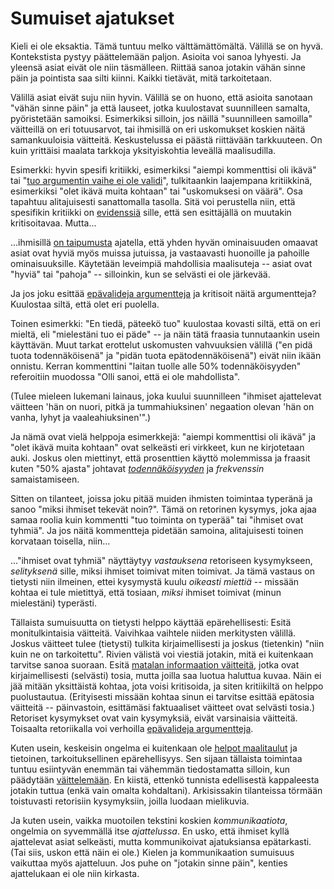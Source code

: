 # Sumuiset ajatukset

Kieli ei ole eksaktia. Tämä tuntuu melko välttämättömältä. Välillä se on hyvä. Kontekstista pystyy päättelemään paljon. Asioita voi sanoa lyhyesti. Ja yleensä asiat eivät ole niin täsmälleen. Riittää sanoa jotakin vähän sinne päin ja pointista saa silti kiinni. Kaikki tietävät, mitä tarkoitetaan.

Välillä asiat eivät suju niin hyvin. Välillä se on huono, että asioita sanotaan "vähän sinne päin" ja että lauseet, jotka kuulostavat suunnilleen samalta, pyöristetään samoiksi. Esimerkiksi silloin, jos näillä "suunnilleen samoilla" väitteillä on eri totuusarvot, tai ihmisillä on eri uskomukset koskien näitä samankuuloisia väitteitä. Keskustelussa ei päästä riittävään tarkkuuteen. On kuin yrittäisi maalata tarkkoja yksityiskohtia leveällä maalisudilla.

Esimerkki: hyvin spesifi kritiikki, esimerkiksi "aiempi kommenttisi oli ikävä" tai "[tuo argumentin vaihe ei ole validi](https://ollij.fi/epi/symmetrian_rikkominen)", tulkitaankin laajempana kritiikkinä, esimerkiksi "olet ikävä muita kohtaan" tai "uskomuksesi on väärä". Osa tapahtuu alitajuisesti sanattomalla tasolla. Sitä voi perustella niin, että spesifikin kritiikki on [evidenssiä](https://ollij.fi/epi/uskomusten_muutos) sille, että sen esittäjällä on muutakin kritisoitavaa. Mutta...

...ihmisillä [on taipumusta](https://en.wikipedia.org/wiki/Halo_effect) ajatella, että yhden hyvän ominaisuuden omaavat asiat ovat hyviä myös muissa jutuissa, ja vastaavasti huonoille ja pahoille ominaisuuksille. Käytetään leveimpiä mahdollisia maalisuteja -- asiat ovat "hyviä" tai "pahoja" -- silloinkin, kun se selvästi ei ole järkevää.

Ja jos joku esittää [epävalideja argumentteja](https://ollij.fi/epi/symmetrian_rikkominen) ja kritisoit näitä argumentteja? Kuulostaa siltä, että olet eri puolella.

Toinen esimerkki: "En tiedä, päteekö tuo" kuulostaa kovasti siltä, että on eri mieltä, eli "mielestäni tuo ei päde" -- ja näin tätä fraasia tunnutaankin usein käyttävän. Muut tarkat erottelut uskomusten vahvuuksien välillä ("en pidä tuota todennäköisenä" ja "pidän tuota epätodennäköisenä") eivät niin ikään onnistu. Kerran kommenttini "laitan tuolle alle 50% todennäköisyyden" referoitiin muodossa "Olli sanoi, että ei ole mahdollista".

(Tulee mieleen lukemani lainaus, joka kuului suunnilleen "ihmiset ajattelevat väitteen 'hän on nuori, pitkä ja tummahiuksinen' negaation olevan 'hän on vanha, lyhyt ja vaaleahiuksinen'".)

Ja nämä ovat vielä helppoja esimerkkejä: "aiempi kommenttisi oli ikävä" ja "olet ikävä muita kohtaan" ovat selkeästi eri virkkeet, kun ne kirjotetaan auki. Joskus olen miettinyt, että prosenttien käyttö molemmissa ja fraasit kuten "50% ajasta" johtavat [*todennäköisyyden*](https://ollij.fi/epi/probabilistinen_ajattelu) ja *frekvenssin* samaistamiseen.

Sitten on tilanteet, joissa joku pitää muiden ihmisten toimintaa typeränä ja sanoo "miksi ihmiset tekevät noin?". Tämä on retorinen kysymys, joka ajaa samaa roolia kuin kommentti "tuo toiminta on typerää" tai "ihmiset ovat tyhmiä". Ja jos näitä kommentteja pidetään samoina, alitajuisesti toinen korvataan toisella, niin...

..."ihmiset ovat tyhmiä" näyttäytyy *vastauksena* retoriseen kysymykseen, *selityksenä* sille, miksi ihmiset toimivat miten toimivat. Ja tämä vastaus on tietysti niin ilmeinen, ettei kysymystä kuulu *oikeasti miettiä* -- missään kohtaa ei tule mietittyä, että tosiaan, *miksi* ihmiset toimivat (minun mielestäni) typerästi.

Tällaista sumuisuutta on tietysti helppo käyttää epärehellisesti: Esitä monitulkintaisia väitteitä. Vaivihkaa vaihtele niiden merkitysten välillä. Joskus väitteet tulee (tietysti) tulkita kirjaimellisesti ja joskus (tietenkin) "niin kuin ne on tarkoitettu". Rivien välistä voi viestiä jotakin, mitä ei kuitenkaan tarvitse sanoa suoraan. Esitä [matalan informaation väitteitä](https://ollij.fi/epi/matala_informaatio), jotka ovat kirjaimellisesti (selvästi) tosia, mutta joilla saa luotua haluttua kuvaa. Näin ei jää mitään yksittäistä kohtaa, jota voisi kritisoida, ja siten kritiikiltä on helppo puolustautua. (Erityisesti missään kohtaa sinun ei tarvitse esittää epätosia väitteitä -- päinvastoin, esittämäsi faktuaaliset väitteet ovat selvästi tosia.) Retoriset kysymykset ovat vain kysymyksiä, eivät varsinaisia väitteitä. Toisaalta retoriikalla voi verhoilla [epävalideja argumentteja](https://ollij.fi/epi/symmetrian_rikkominen).

Kuten usein, keskeisin ongelma ei kuitenkaan ole [helpot maalitaulut](https://ollij.fi/epi/helpot_maalitaulut) ja tietoinen, tarkoituksellinen epärehellisyys. Sen sijaan tällaista toimintaa tuntuu esiintyvän enemmän tai vähemmän tiedostamatta silloin, kun päädytään [väittelemään](https://ollij.fi/epi/miksi_uskot). En kiistä, ettenkö tunnista edellisestä kappaleesta jotakin tuttua (enkä vain omalta kohdaltani). Arkisissakin tilanteissa törmään toistuvasti retorisiin kysymyksiin, joilla luodaan mielikuvia.

Ja kuten usein, vaikka muotoilen tekstini koskien *kommunikaatiota*, ongelmia on syvemmällä itse *ajattelussa*. En usko, että ihmiset kyllä ajattelevat asiat selkeästi, mutta kommunikoivat ajatuksiansa epätarkasti. (Tai siis, uskon että näin ei ole.) Kielen ja kommunikaation sumuisuus vaikuttaa myös ajatteluun. Jos puhe on "jotakin sinne päin", kenties ajattelukaan ei ole niin kirkasta.
